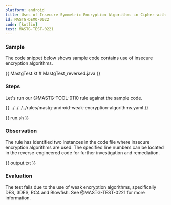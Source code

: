 ```yaml
---
platform: android
title: Uses of Insecure Symmetric Encryption Algorithms in Cipher with semgrep
id: MASTG-DEMO-0022
code: [kotlin]
test: MASTG-TEST-0221
---
```


### Sample

The code snippet below shows sample code contains use of insecure encryption algorithms.

{{ MastgTest.kt # MastgTest_reversed.java }}

### Steps

Let's run our @MASTG-TOOL-0110 rule against the sample code.

{{ ../../../../rules/mastg-android-weak-encryption-algorithms.yaml }}

{{ run.sh }}

### Observation

The rule has identified two instances in the code file where insecure encryption algorithms are used. The specified line numbers can be located in the reverse-engineered code for further investigation and remediation.

{{ output.txt }}

### Evaluation

The test fails due to the use of weak encryption algorithms, specifically DES, 3DES, RC4 and Blowfish. See @MASTG-TEST-0221 for more information.
